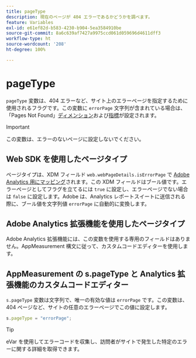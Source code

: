 ```yaml
---
title: pageType
description: 現在のページが 404 エラーであるかどうかを調べます。
feature: Variables
exl-id: e61ef82d-b583-4230-b904-5ea3584910be
source-git-commit: 8a6c639af7427a9975ccd061d059696d4611dff3
workflow-type: ht
source-wordcount: '208'
ht-degree: 100%

---
```


# pageType

`pageType` 変数は、404 エラーなど、サイト上のエラーページを指定するために使用されるフラグです。この変数に `errorPage` 文字列が含まれている場合は、「Pages Not Found」[ディメンション](/help/components/dimensions/pages-not-found.md)および[指標](/help/components/metrics/pages-not-found.md)が設定されます。

>[!IMPORTANT]
>
>この変数は、エラーのないページに設定しないでください。

## Web SDK を使用したページタイプ

ページタイプは、XDM フィールド `web.webPageDetails.isErrorPage` で [Adobe Analytics 用にマッピング](https://experienceleague.adobe.com/docs/analytics/implementation/aep-edge/variable-mapping.html?lang=ja)されます。この XDM フィールドはブール値です。エラーページとしてフラグを立てるには `true` に設定し、エラーページでない場合は `false` に設定します。Adobe は、Analytics レポートスイートに送信される際に、ブール値を文字列値 `errorPage` に自動的に変換します。

## Adobe Analytics 拡張機能を使用したページタイプ

Adobe Analytics 拡張機能には、この変数を使用する専用のフィールドはありません。AppMeasurement 構文に従って、カスタムコードエディターを使用します。

## AppMeasurement の s.pageType と Analytics 拡張機能のカスタムコードエディター

`s.pageType` 変数は文字列で、唯一の有効な値は `errorPage` です。この変数は、404 ページなど、サイトの任意のエラーページでこの値に設定します。

```js
s.pageType = "errorPage";
```

>[!TIP]
>
>eVar を使用してエラーコードを収集し、訪問者がサイトで発生した特定のエラーに関する詳細を取得できます。
